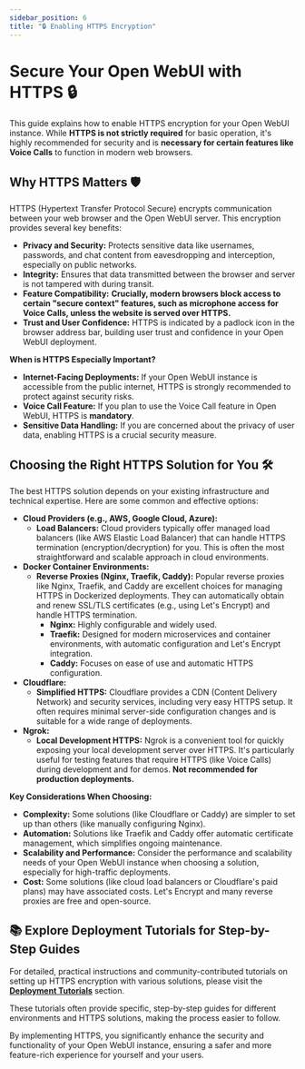 ```yaml
---
sidebar_position: 6
title: "🔒 Enabling HTTPS Encryption"
---
```


# Secure Your Open WebUI with HTTPS 🔒

This guide explains how to enable HTTPS encryption for your Open WebUI instance. While **HTTPS is not strictly required** for basic operation, it's highly recommended for security and is **necessary for certain features like Voice Calls** to function in modern web browsers.

## Why HTTPS Matters 🛡️

HTTPS (Hypertext Transfer Protocol Secure) encrypts communication between your web browser and the Open WebUI server. This encryption provides several key benefits:

- **Privacy and Security:** Protects sensitive data like usernames, passwords, and chat content from eavesdropping and interception, especially on public networks.
- **Integrity:** Ensures that data transmitted between the browser and server is not tampered with during transit.
- **Feature Compatibility:** **Crucially, modern browsers block access to certain "secure context" features, such as microphone access for Voice Calls, unless the website is served over HTTPS.**
- **Trust and User Confidence:**  HTTPS is indicated by a padlock icon in the browser address bar, building user trust and confidence in your Open WebUI deployment.

**When is HTTPS Especially Important?**

- **Internet-Facing Deployments:** If your Open WebUI instance is accessible from the public internet, HTTPS is strongly recommended to protect against security risks.
- **Voice Call Feature:** If you plan to use the Voice Call feature in Open WebUI, HTTPS is **mandatory**.
- **Sensitive Data Handling:** If you are concerned about the privacy of user data, enabling HTTPS is a crucial security measure.

## Choosing the Right HTTPS Solution for You 🛠️

The best HTTPS solution depends on your existing infrastructure and technical expertise. Here are some common and effective options:

- **Cloud Providers (e.g., AWS, Google Cloud, Azure):**
  - **Load Balancers:**  Cloud providers typically offer managed load balancers (like AWS Elastic Load Balancer) that can handle HTTPS termination (encryption/decryption) for you. This is often the most straightforward and scalable approach in cloud environments.
- **Docker Container Environments:**
  - **Reverse Proxies (Nginx, Traefik, Caddy):**  Popular reverse proxies like Nginx, Traefik, and Caddy are excellent choices for managing HTTPS in Dockerized deployments. They can automatically obtain and renew SSL/TLS certificates (e.g., using Let's Encrypt) and handle HTTPS termination.
    - **Nginx:** Highly configurable and widely used.
    - **Traefik:**  Designed for modern microservices and container environments, with automatic configuration and Let's Encrypt integration.
    - **Caddy:**  Focuses on ease of use and automatic HTTPS configuration.
- **Cloudflare:**
  - **Simplified HTTPS:** Cloudflare provides a CDN (Content Delivery Network) and security services, including very easy HTTPS setup. It often requires minimal server-side configuration changes and is suitable for a wide range of deployments.
- **Ngrok:**
  - **Local Development HTTPS:** Ngrok is a convenient tool for quickly exposing your local development server over HTTPS. It's particularly useful for testing features that require HTTPS (like Voice Calls) during development and for demos. **Not recommended for production deployments.**

**Key Considerations When Choosing:**

- **Complexity:** Some solutions (like Cloudflare or Caddy) are simpler to set up than others (like manually configuring Nginx).
- **Automation:** Solutions like Traefik and Caddy offer automatic certificate management, which simplifies ongoing maintenance.
- **Scalability and Performance:**  Consider the performance and scalability needs of your Open WebUI instance when choosing a solution, especially for high-traffic deployments.
- **Cost:** Some solutions (like cloud load balancers or Cloudflare's paid plans) may have associated costs. Let's Encrypt and many reverse proxies are free and open-source.

## 📚 Explore Deployment Tutorials for Step-by-Step Guides

For detailed, practical instructions and community-contributed tutorials on setting up HTTPS encryption with various solutions, please visit the **[Deployment Tutorials](../../../tutorials/deployment/)** section.

These tutorials often provide specific, step-by-step guides for different environments and HTTPS solutions, making the process easier to follow.

By implementing HTTPS, you significantly enhance the security and functionality of your Open WebUI instance, ensuring a safer and more feature-rich experience for yourself and your users.
